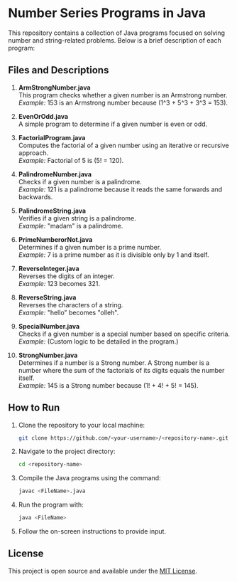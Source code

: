 # Number Series Programs in Java

This repository contains a collection of Java programs focused on solving number and string-related problems. Below is a brief description of each program:

## Files and Descriptions

1. **ArmStrongNumber.java**  
   This program checks whether a given number is an Armstrong number.  
   *Example:* 153 is an Armstrong number because \(1^3 + 5^3 + 3^3 = 153\).

2. **EvenOrOdd.java**  
   A simple program to determine if a given number is even or odd.

3. **FactorialProgram.java**  
   Computes the factorial of a given number using an iterative or recursive approach.  
   *Example:* Factorial of 5 is \(5! = 120\).

4. **PalindromeNumber.java**  
   Checks if a given number is a palindrome.  
   *Example:* 121 is a palindrome because it reads the same forwards and backwards.

5. **PalindromeString.java**  
   Verifies if a given string is a palindrome.  
   *Example:* "madam" is a palindrome.

6. **PrimeNumberorNot.java**  
   Determines if a given number is a prime number.  
   *Example:* 7 is a prime number as it is divisible only by 1 and itself.

7. **ReverseInteger.java**  
   Reverses the digits of an integer.  
   *Example:* 123 becomes 321.

8. **ReverseString.java**  
   Reverses the characters of a string.  
   *Example:* "hello" becomes "olleh".

9. **SpecialNumber.java**  
   Checks if a given number is a special number based on specific criteria.  
   *Example:* (Custom logic to be detailed in the program.)

10. **StrongNumber.java**  
    Determines if a number is a Strong number. A Strong number is a number where the sum of the factorials of its digits equals the number itself.  
    *Example:* 145 is a Strong number because \(1! + 4! + 5! = 145\).

## How to Run

1. Clone the repository to your local machine:
   ```bash
   git clone https://github.com/<your-username>/<repository-name>.git
   ```
2. Navigate to the project directory:
   ```bash
   cd <repository-name>
   ```
3. Compile the Java programs using the command:
   ```bash
   javac <FileName>.java
   ```
4. Run the program with:
   ```bash
   java <FileName>
   ```
5. Follow the on-screen instructions to provide input.

## License

This project is open source and available under the [MIT License](LICENSE).
